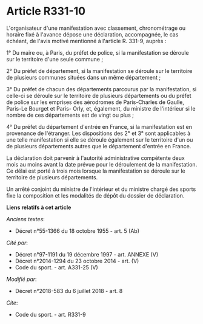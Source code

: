 # Article R331-10

L'organisateur d'une manifestation avec classement, chronométrage ou horaire fixé à l'avance dépose une déclaration,
accompagnée, le cas échéant, de l'avis motivé mentionné à l'article R. 331-9, auprès :

1° Du maire ou, à Paris, du préfet de police, si la manifestation se déroule sur le territoire d'une seule commune ;

2° Du préfet de département, si la manifestation se déroule sur le territoire de plusieurs communes situées dans un même
département ;

3° Du préfet de chacun des départements parcourus par la manifestation, si celle-ci se déroule sur le territoire de plusieurs
départements ou du préfet de police sur les emprises des aérodromes de Paris-Charles de Gaulle, Paris-Le Bourget et Paris-
Orly, et, également, du ministre de l'intérieur si le nombre de ces départements est de vingt ou plus ;

4° Du préfet du département d'entrée en France, si la manifestation est en provenance de l'étranger. Les dispositions des 2°
et 3° sont applicables à une telle manifestation si elle se déroule également sur le territoire d'un ou de plusieurs
départements autres que le département d'entrée en France.

La déclaration doit parvenir à l'autorité administrative compétente deux mois au moins avant la date prévue pour le
déroulement de la manifestation. Ce délai est porté à trois mois lorsque la manifestation se déroule sur le territoire de
plusieurs départements.

Un arrêté conjoint du ministre de l'intérieur et du ministre chargé des sports fixe la composition et les modalités de dépôt
du dossier de déclaration.

**Liens relatifs à cet article**

_Anciens textes_:

  - Décret n°55-1366 du 18 octobre 1955 - art. 5 (Ab)

_Cité par_:

  - Décret n°97-1191 du 19 décembre 1997 - art. ANNEXE (V)
  - Décret n°2014-1294 du 23 octobre 2014 - art. (V)
  - Code du sport. - art. A331-25 (V)

_Modifié par_:

  - Décret n°2018-583 du 6 juillet 2018 - art. 8

_Cite_:

  - Code du sport. - art. R331-9
